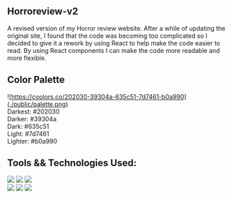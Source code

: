 Horroreview-v2
---
A revised version of my Horror review website. After a while of updating the original site, I found that the code was becoming too complicated so I decided to give it a rework by using React to help make the code easier to read. By using React components I can make the code more readable and more flexible.

Color Palette
---
![https://coolors.co/202030-39304a-635c51-7d7461-b0a990](./public/palette.png)  
Darkest: #202030  
Darker: #39304a   
Dark: #635c51  
Light: #7d7461  
Lighter: #b0a990  

Tools && Technologies Used:
---
![](https://img.shields.io/badge/-HTML-ffffff?style=flat-square&logo=html5&logoColor=E34F26)
![](https://img.shields.io/badge/-CSS-ffffff?style=flat-square&logo=css3&logoColor=1572B6) 
![](https://img.shields.io/badge/-JS-ffffff?style=flat-square&logo=javascript&logoColor=F7DF1E)  
![](https://img.shields.io/badge/-React-ffffff?style=flat-square&logo=react&logoColor=61DAFB)
![](https://img.shields.io/badge/-NPM-ffffff?style=flat-square&logo=npm&logoColor=CB3837)
![](https://img.shields.io/badge/-VScode-ffffff?style=flat-square&logo=visual-studio-code&logoColor=007ACC)